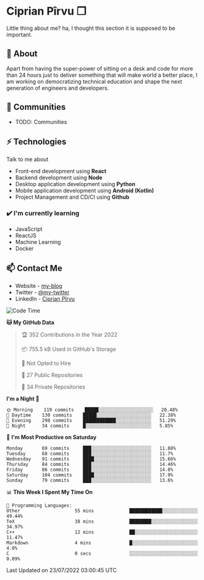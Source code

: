 # Ciprian Pîrvu ❐

Little thing about me? ha, I thought this section it is supposed to be important.

## 🧐 About

Apart from having the super-power of sitting on a desk and code for more than 24 hours just to deliver something that will make world a better place, I am working on democratizing technical education and shape the next generation of engineers and developers.

## 👯 Communities

-   TODO: Communities

## ⚡ Technologies

Talk to me about

-   Front-end development using **React**
-   Backend development using **Node**
-   Desktop application development using **Python**
-   Mobile application development using **Android (Kotlin)**
-   Project Management and CD/CI using **Github**

### ✔️ I'm currently learning

-   JavaScript
-   ReactJS
-   Machine Learning
-   Docker

## 📫 Contact Me

-   Website - [my-blog]()
-   Twitter - [@my-twitter]()
-   LinkedIn - [Ciprian Pîrvu](https://www.linkedin.com/in/p%C3%AErvu-ciprian-cristian-4415991b1/)

<!--START_SECTION:waka-->
![Code Time](http://img.shields.io/badge/Code%20Time-1%2C277%20hrs%2033%20mins-blue)

**🐱 My GitHub Data** 

> 🏆 352 Contributions in the Year 2022
 > 
> 📦 755.5 kB Used in GitHub's Storage 
 > 
> 🚫 Not Opted to Hire
 > 
> 📜 27 Public Repositories 
 > 
> 🔑 34 Private Repositories  
 > 
**I'm a Night 🦉** 

```text
🌞 Morning    119 commits    █████░░░░░░░░░░░░░░░░░░░░   20.48% 
🌆 Daytime    130 commits    █████░░░░░░░░░░░░░░░░░░░░   22.38% 
🌃 Evening    298 commits    ████████████░░░░░░░░░░░░░   51.29% 
🌙 Night      34 commits     █░░░░░░░░░░░░░░░░░░░░░░░░   5.85%

```
📅 **I'm Most Productive on Saturday** 

```text
Monday       69 commits     ███░░░░░░░░░░░░░░░░░░░░░░   11.88% 
Tuesday      68 commits     ███░░░░░░░░░░░░░░░░░░░░░░   11.7% 
Wednesday    91 commits     ████░░░░░░░░░░░░░░░░░░░░░   15.66% 
Thursday     84 commits     ███░░░░░░░░░░░░░░░░░░░░░░   14.46% 
Friday       86 commits     ███░░░░░░░░░░░░░░░░░░░░░░   14.8% 
Saturday     104 commits    ████░░░░░░░░░░░░░░░░░░░░░   17.9% 
Sunday       79 commits     ███░░░░░░░░░░░░░░░░░░░░░░   13.6%

```


📊 **This Week I Spent My Time On** 

```text
💬 Programming Languages: 
Other                    55 mins             ████████████░░░░░░░░░░░░░   49.44% 
TeX                      38 mins             ████████░░░░░░░░░░░░░░░░░   34.97% 
C++                      12 mins             ██░░░░░░░░░░░░░░░░░░░░░░░   11.47% 
Markdown                 4 mins              █░░░░░░░░░░░░░░░░░░░░░░░░   4.0% 
C                        0 secs              ░░░░░░░░░░░░░░░░░░░░░░░░░   0.09%

```


 Last Updated on 23/07/2022 03:00:45 UTC
<!--END_SECTION:waka-->
